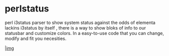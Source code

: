 # perlstatus
perl i3status parser to show system status
against the odds of elementa lackins i3status by itself , there is a way to show
bloks of info to our statusbar and customize colors. In a easy-to-use code that
you can change, modify and fit you necesities.

|[img](https://github.com/fergit750/perlstatus/prev_barr.png)
